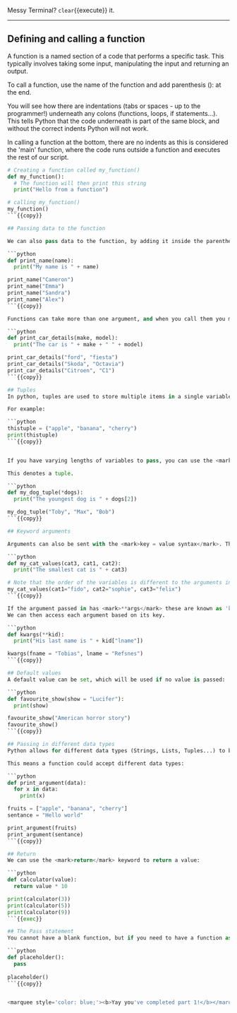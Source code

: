 Messy Terminal? `clear`{{execute}} it.
<hr>

## Defining and calling a function

A function is a named section of a code that performs a specific task.
This typically involves taking some input, manipulating the input and returning an output.

To call a function, use the name of the function and add parenthesis (): at the end.

You will see how there are indentations (tabs or spaces - up to the programmer!) underneath any colons (functions, loops, if statements...).
This tells Python that the code underneath is part of the same block, and without the correct indents Python will not work.

In calling a function at the bottom, there are no indents as this is considered the 'main' function, where the code runs outside a function
and executes the rest of our script.

```python
# Creating a function called my_function()
def my_function(): 
  # The function will then print this string
  print("Hello from a function") 

# calling my_function()
my_function() 
```{{copy}}

## Passing data to the function

We can also pass data to the function, by adding it inside the parentheses as <mark>arguments</mark>:

```python
def print_name(name):
  print("My name is " + name)

print_name("Cameron")
print_name("Emma")
print_name("Sandra")
print_name("Alex")
```{{copy}}

Functions can take more than one argument, and when you call them you must pass in the amount specified:

```python
def print_car_details(make, model):
  print("The car is " + make + " " + model)

print_car_details("ford", "fiesta")
print_car_details("Skoda", "Octavia")
print_car_details("Citroen", "C1")
```{{copy}}

## Tuples
In python, tuples are used to store multiple items in a single variable. 

For example:

```python
thistuple = ("apple", "banana", "cherry")
print(thistuple)
```{{copy}}


If you have varying lengths of variables to pass, you can use the <mark>*args</mark> annotation to pass in your arguments.

This denotes a tuple.

```python
def my_dog_tuple(*dogs):
  print("The youngest dog is " + dogs[2])

my_dog_tuple("Toby", "Max", "Bob")
```{{copy}}

## Keyword arguments

Arguments can also be sent with the <mark>key = value syntax</mark>. The order it is passed in does not matter in this case.

```python
def my_cat_values(cat3, cat1, cat2):
  print("The smallest cat is " + cat3)

# Note that the order of the variables is different to the arguments in the function
my_cat_values(cat1="fido", cat2="sophie", cat3="felix")
```{{copy}}

If the argument passed in has <mark>**args</mark> these are known as 'kwargs' (keyword arguments), and allow us to pass in varying lengths of key-value pairs.
We can then access each argument based on its key.

```python
def kwargs(**kid):
  print("His last name is " + kid["lname"])

kwargs(fname = "Tobias", lname = "Refsnes")
```{{copy}}

## Default values
A default value can be set, which will be used if no value is passed:

```python
def favourite_show(show = "Lucifer"):
  print(show)

favourite_show("American horror story")
favourite_show()
```{{copy}}

## Passing in different data types
Python allows for different data types (Strings, Lists, Tuples...) to be passed in and treated as that data type.

This means a function could accept different data types:

```python
def print_argument(data):
  for x in data:
    print(x)

fruits = ["apple", "banana", "cherry"]
sentance = "Hello world"

print_argument(fruits)
print_argument(sentance)
```{{copy}}

## Return
We can use the <mark>return</mark> keyword to return a value:

```python
def calculator(value):
  return value * 10

print(calculator(3))
print(calculator(5))
print(calculator(9))
```{{exec}}

## The Pass statement
You cannot have a blank function, but if you need to have a function as a placeholder (eg. for future code), you can use the <mark>pass</mark> keyword

```python
def placeholder():
  pass
    
placeholder()
```{{copy}}


<marquee style='color: blue;'><b>Yay you've completed part 1!</b></marquee>
